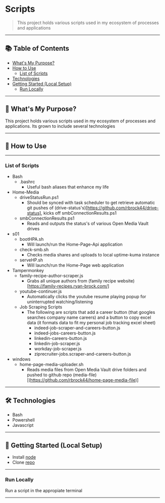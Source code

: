 # Scripts

> This project holds various scripts used in my ecosystem of processes and applications <br/>

---

## 📚 Table of Contents

- [What's My Purpose?](#-whats-my-purpose)
- [How to Use](#-how-to-use)
  - [List of Scripts](#list-of-scripts)
- [Technologies](#-technologies)
- [Getting Started (Local Setup)](#-getting-started-local-setup)
  - [Run Locally](#run-locally)

---

## 🧠 What's My Purpose?

This project holds various scripts used in my ecosystem of processes and applications. Its grown to include several technologies  

---

## 🚦 How to Use

---

### List of Scripts

* Bash
  * .bashrc
    * Useful bash aliases that enhance my life
* Home-Media
  * driveStatusRun.ps1
    * Should be synced with task scheduler to get retrieve automatic git pushes of (drive-status's)[https://github.com/rbrock44/drive-status], kicks off smbConnectionResults.ps1
  * smbConnectionResults.ps1
    * Reads and outputs the status's of various Open Media Vault drives      
* s01
  * bootHPA.sh
    * Will launch/run the Home-Page-Api application
  * check-smb.sh
    * Checks media shares and uploads to local uptime-kuma instance    
  * serveHP.sh
    * Will launch/run the Home-Page web application
* Tampermonkey
  * family-recipe-author-scraper.js
    * Grabs all unique authors from (family recipe website)[https://family-recipes.ryan-brock.com/]
  * youtube-continuer.js
    * Automatically clicks the youtube resume playing popup for uninterrupted watching/listening
  * Job Scraping Scripts
    * The following are scripts that add a career button (that googles searches company name careers) and a button to copy excel data (it formats data to fit my personal job tracking excel sheet)
      * indeed-job-scraper-and-careers-button.js
      * indeed-jobs-careers-button.js
      * linkedin-careers-button.js
      * linkedin-job-scraper.js
      * workday-job-scraper.js
      * ziprecruiter-jobs.scraper-and-careers-button.js
* windows
  * home-page-media-uploader.sh
    * Reads media files from Open Media Vault drive folders and pushed to github repo (media-file)[(https://github.com/rbrock44/home-page-media-file)]

---

## 🛠 Technologies

- Bash
- Powershell
- Javascript

---

## 🚀 Getting Started (Local Setup)

* Install [node](https://nodejs.org/en)
* Clone [repo](https://github.com/rbrock44/scripts)

---

### Run Locally

Run a script in the appropiate terminal

---
